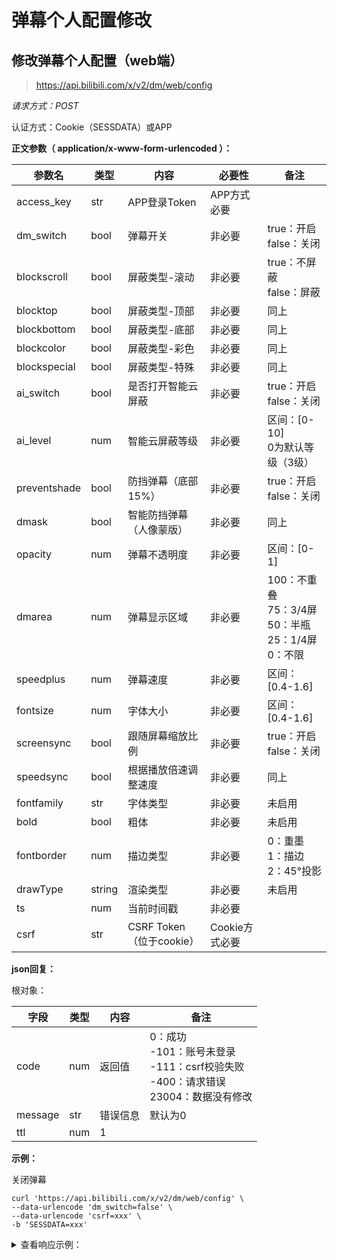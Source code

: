 # 弹幕个人配置修改

## 修改弹幕个人配置（web端）

> https://api.bilibili.com/x/v2/dm/web/config

*请求方式：POST*

认证方式：Cookie（SESSDATA）或APP

**正文参数（ application/x-www-form-urlencoded ）：**

| 参数名       | 类型   | 内容                     | 必要性         | 备注                                                         |
| ------------ | ------ | ------------------------ | -------------- | ------------------------------------------------------------ |
| access_key   | str    | APP登录Token             | APP方式必要    |                                                              |
| dm_switch    | bool   | 弹幕开关                 | 非必要         | true：开启<br />false：关闭                                  |
| blockscroll  | bool   | 屏蔽类型-滚动            | 非必要         | true：不屏蔽<br />false：屏蔽                                |
| blocktop     | bool   | 屏蔽类型-顶部            | 非必要         | 同上                                                         |
| blockbottom  | bool   | 屏蔽类型-底部            | 非必要         | 同上                                                         |
| blockcolor   | bool   | 屏蔽类型-彩色            | 非必要         | 同上                                                         |
| blockspecial | bool   | 屏蔽类型-特殊            | 非必要         | 同上                                                         |
| ai_switch    | bool   | 是否打开智能云屏蔽       | 非必要         | true：开启<br />false：关闭                                  |
| ai_level     | num    | 智能云屏蔽等级           | 非必要         | 区间：[0-10]<br />0为默认等级（3级）                         |
| preventshade | bool   | 防挡弹幕（底部15%）      | 非必要         | true：开启<br />false：关闭                                  |
| dmask        | bool   | 智能防挡弹幕（人像蒙版） | 非必要         | 同上                                                         |
| opacity      | num    | 弹幕不透明度             | 非必要         | 区间：[0-1]                                                  |
| dmarea       | num    | 弹幕显示区域             | 非必要         | 100：不重叠<br />75：3/4屏<br />50：半瓶<br />25：1/4屏<br />0：不限 |
| speedplus    | num    | 弹幕速度                 | 非必要         | 区间：[0.4-1.6]                                              |
| fontsize     | num    | 字体大小                 | 非必要         | 区间：[0.4-1.6]                                              |
| screensync   | bool   | 跟随屏幕缩放比例         | 非必要         | true：开启<br />false：关闭                                  |
| speedsync    | bool   | 根据播放倍速调整速度     | 非必要         | 同上                                                         |
| fontfamily   | str    | 字体类型                 | 非必要         | 未启用                                                       |
| bold         | bool   | 粗体                     | 非必要         | 未启用                                                       |
| fontborder   | num    | 描边类型                 | 非必要         | 0：重墨<br />1：描边<br />2：45°投影                         |
| drawType     | string | 渲染类型                 | 非必要         | 未启用                                                       |
| ts           | num    | 当前时间戳               | 非必要         |                                                              |
| csrf         | str    | CSRF Token（位于cookie） | Cookie方式必要 |                                                              |

**json回复：**

根对象：

| 字段    | 类型 | 内容     | 备注                                                         |
| ------- | ---- | -------- | ------------------------------------------------------------ |
| code    | num  | 返回值   | 0：成功<br />-101：账号未登录<br />-111：csrf校验失败<br />-400：请求错误<br />23004：数据没有修改 |
| message | str  | 错误信息 | 默认为0                                                      |
| ttl     | num  | 1        |                                                              |

**示例：**

关闭弹幕

```shell
curl 'https://api.bilibili.com/x/v2/dm/web/config' \
--data-urlencode 'dm_switch=false' \
--data-urlencode 'csrf=xxx' \
-b 'SESSDATA=xxx'
```

<details>
<summary>查看响应示例：</summary>

```json
{
    "code":0,
    "message":"0",
    "ttl":1
}
```

</details>